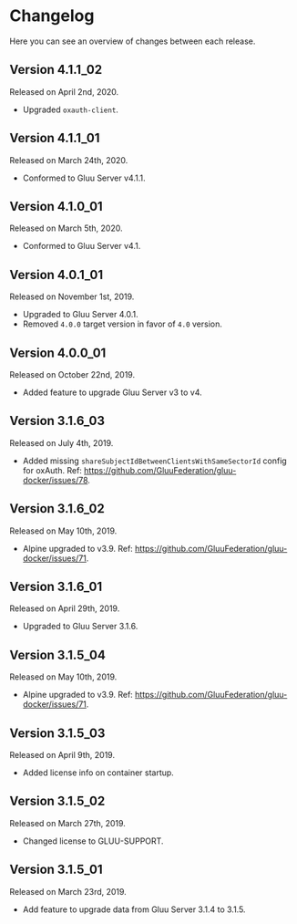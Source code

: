 # Changelog

Here you can see an overview of changes between each release.

## Version 4.1.1_02

Released on April 2nd, 2020.

* Upgraded `oxauth-client`.

## Version 4.1.1_01

Released on March 24th, 2020.

* Conformed to Gluu Server v4.1.1.

## Version 4.1.0_01

Released on March 5th, 2020.

* Conformed to Gluu Server v4.1.

## Version 4.0.1_01

Released on November 1st, 2019.

* Upgraded to Gluu Server 4.0.1.
* Removed `4.0.0` target version in favor of `4.0` version.

## Version 4.0.0_01

Released on October 22nd, 2019.

* Added feature to upgrade Gluu Server v3 to v4.

## Version 3.1.6_03

Released on July 4th, 2019.

* Added missing `shareSubjectIdBetweenClientsWithSameSectorId` config for oxAuth. Ref: https://github.com/GluuFederation/gluu-docker/issues/78.

## Version 3.1.6_02

Released on May 10th, 2019.

* Alpine upgraded to v3.9. Ref: https://github.com/GluuFederation/gluu-docker/issues/71.

## Version 3.1.6_01

Released on April 29th, 2019.

* Upgraded to Gluu Server 3.1.6.

## Version 3.1.5_04

Released on May 10th, 2019.

* Alpine upgraded to v3.9. Ref: https://github.com/GluuFederation/gluu-docker/issues/71.

## Version 3.1.5_03

Released on April 9th, 2019.

* Added license info on container startup.

## Version 3.1.5_02

Released on March 27th, 2019.

* Changed license to GLUU-SUPPORT.

## Version 3.1.5_01

Released on March 23rd, 2019.

* Add feature to upgrade data from Gluu Server 3.1.4 to 3.1.5.
